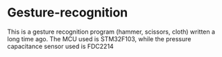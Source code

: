 # Gesture-recognition
This is a gesture recognition program (hammer, scissors, cloth) written a long time ago. The MCU used is STM32F103, while the pressure capacitance sensor used is FDC2214
